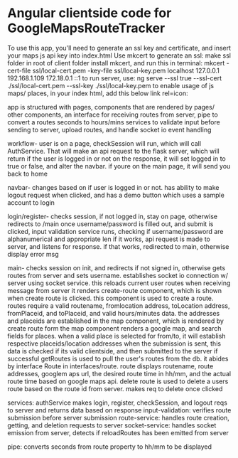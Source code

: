 # Angular clientside code for GoogleMapsRouteTracker

To use this app, you'll need to generate an ssl key and certificate, and insert your maps js api key into index.html
Use mkcert to generate an ssl: make ssl folder in root of client folder
install mkcert, and run this in terminal:
mkcert -cert-file ssl/local-cert.pem -key-file ssl/local-key.pem localhost 127.0.0.1 192.168.1.109 172.18.0.1 ::1
to run server, use: ng serve --ssl true --ssl-cert ./ssl/local-cert.pem --ssl-key ./ssl/local-key.pem
to enable usage of js maps/ places, in your index html, add this below link rel=icon:
<script src="https://maps.googleapis.com/maps/api/js?key=YOURAPAIKEYHERE&callback=Function.prototype&libraries=places"></script>

app is structured with pages, components that are rendered by pages/ other components, an interface for receiving routes from server,
pipe to convert a routes seconds to hours/mins
services to validate input before sending to server, upload routes, and handle socket io event handling

workflow- user is on a page, checkSession will run, which will call AuthService. That will make an api request to the flask server, which will return if the user is logged in or not
on the response, it will set logged in to true or false, and alter the navbar. if youre on the main page, it will send you back to home

navbar- changes based on if user is logged in or not. has ability to make logout request when clicked, and has a demo button which uses a sample account to login

login/register- checks session, if not logged in, stay on page, otherwise redirects to /main
once username/password is filled out, and submit is clicked, input validation service runs, checking if username/password are alphanumerical and appropriate len
if it works, api request is made to server, and listens for response. if that works, redirected to main, otherwise display error msg

main- checks session on init, and redirects if not signed in, otherwise gets routes from server and sets username. establishes socket io connection w/ server using socket service. this reloads current user routes when receiving message from server
it renders create-route component, which is shown when create route is clicked. this component is used to create a route. routes require a valid routename, fromlocation address,
toLocation address, fromPlaceid, and toPlaceid, and valid hours/minutes data. the addresses and placeids are established in the map component, which is rendered by create route form
the map component renders a google map, and search fields for places. when a valid place is selected for from/to, it will establish respective placeids/location addresses
when the submission is sent, this data is checked if its valid clientside, and then submitted to the server if successful
getRoutes is used to pull the user's routes from the db. it abides by interface Route in interfaces/route. route displays routename, route addresses, googlem aps url, the desired route time in hh/mm, and the actual route time based on google maps api. 
delete route is used to delete a users route based on the route id from server. makes req to delete once clicked

services: authService makes login, register, checkSession, and logout reqs to server and returns data based on response
input-validation: verifies route submission before server submission
route-service: handles route creation, getting, and deletion requests to server
socket-service: handles socket emission from server, detects if reloadRoutes has been emitted from server

pipe: converts seconds from route property to hh/mm to be displayed
